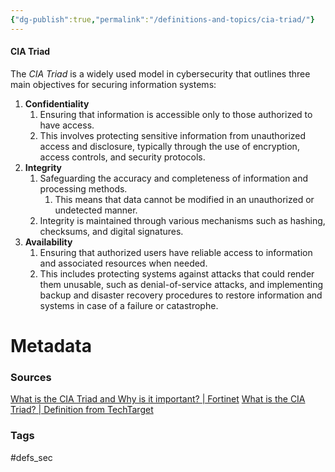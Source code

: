 ```yaml
---
{"dg-publish":true,"permalink":"/definitions-and-topics/cia-triad/"}
---
```


#### CIA Triad
The *CIA Triad* is a widely used model in cybersecurity that outlines three main objectives for securing information systems:
1. **Confidentiality**
	1. Ensuring that information is accessible only to those authorized to have access.
	2. This involves protecting sensitive information from unauthorized access and disclosure, typically through the use of encryption, access controls, and security protocols.
2. **Integrity**
	1. Safeguarding the accuracy and completeness of information and processing methods.
		1. This means that data cannot be modified in an unauthorized or undetected manner.
	2. Integrity is maintained through various mechanisms such as hashing, checksums, and digital signatures.
3. **Availability**
	1. Ensuring that authorized users have reliable access to information and associated resources when needed.
	2. This includes protecting systems against attacks that could render them unusable, such as denial-of-service attacks, and implementing backup and disaster recovery procedures to restore information and systems in case of a failure or catastrophe.



# Metadata

### Sources
[What is the CIA Triad and Why is it important? | Fortinet](https://www.fortinet.com/resources/cyberglossary/cia-triad)
[What is the CIA Triad? | Definition from TechTarget](https://www.techtarget.com/whatis/definition/Confidentiality-integrity-and-availability-CIA)
### Tags
#defs_sec 